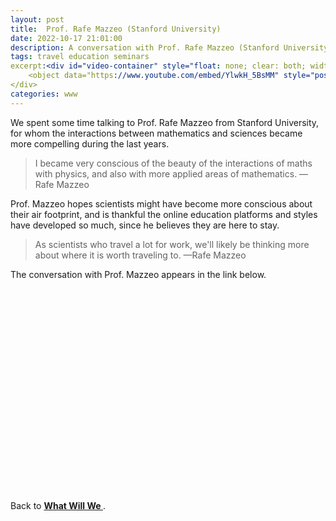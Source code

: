 ```yaml
---
layout: post
title:  Prof. Rafe Mazzeo (Stanford University)
date: 2022-10-17 21:01:00
description: A conversation with Prof. Rafe Mazzeo (Stanford University)
tags: travel education seminars
excerpt:<div id="video-container" style="float: none; clear: both; width: 100%; position: relative; padding-bottom: 56.25%; padding-top: 25px; height: 0;">
	<object data="https://www.youtube.com/embed/YlwkH_5BsMM" style="position: absolute; top: 0; left: 0; width: 100%; height: 100%;"></object>
</div>
categories: www
---
```


We spent some time talking to Prof. Rafe Mazzeo from Stanford University, for whom the  interactions between mathematics and sciences became more compelling during the last years.

<blockquote>
    I became very conscious of the beauty of the interactions of maths with physics, and also with more applied areas of mathematics. 
    —Rafe Mazzeo
</blockquote>

Prof. Mazzeo hopes scientists might have become more conscious about their air footprint, and is thankful the online education platforms and styles have developed so much, since he believes they are here to stay. 
 
<blockquote>
As scientists who travel a lot for work, we'll likely be thinking more about where it is worth traveling to. 
    —Rafe Mazzeo
</blockquote>

The conversation with Prof. Mazzeo appears in the link below. 

<div id="video-container" style="float: none; clear: both; width: 100%; position: relative; padding-bottom: 56.25%; padding-top: 25px; height: 0;">
	<object data="https://www.youtube.com/embed/EtMYl0Q15C0" style="position: absolute; top: 0; left: 0; width: 100%; height: 100%;"></object>
</div> 

<br>

Back to <a href="https://lauraschaposnik.com/www/"><b> What Will We </b> </a>.
 
